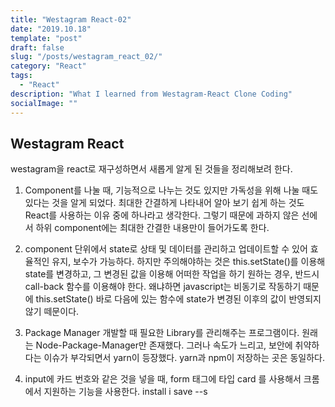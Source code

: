 ```yaml
---
title: "Westagram React-02"
date: "2019.10.18"
template: "post"
draft: false
slug: "/posts/westagram_react_02/"
category: "React"
tags:
  - "React"
description: "What I learned from Westagram-React Clone Coding"
socialImage: ""
---
```


## **Westagram React**

westagram을 react로 재구성하면서 새롭게 알게 된 것들을 정리해보려 한다.

1. Component를 나눌 때, 기능적으로 나누는 것도 있지만 가독성을 위해 나눌 때도 있다는 것을 알게 되었다. 최대한 간결하게 나타내어 알아 보기 쉽게 하는 것도 React를 사용하는 이유 중에 하나라고 생각한다. 그렇기 때문에 과하지 않은 선에서 하위 component에는 최대한 간결한 내용만이 들어가도록 한다.

2. component 단위에서 state로 상태 및 데이터를 관리하고 업데이트할 수 있어 효율적인 유지, 보수가 가능하다. 하지만 주의해야하는 것은 this.setState()를 이용해 state를 변경하고, 그 변경된 값을 이용해 어떠한 작업을 하기 원하는 경우, 반드시 call-back 함수를 이용해야 한다. 왜냐하면 javascript는 비동기로 작동하기 때문에 this.setState() 바로 다음에 있는 함수에 state가 변경된 이후의 값이 반영되지 않기 떼문이다.

3. Package Manager 개발할 때 필요한 Library를 관리해주는 프로그램이다. 원래는 Node-Package-Manager만 존재했다. 그러나 속도가 느리고, 보안에 취약하다는 이슈가 부각되면서 yarn이 등장했다. yarn과 npm이 저장하는 곳은 동일하다.

4. input에 카드 번호와 같은 것을 넣을 때, form 태그에 타입 card 를 사용해서 크롬에서 지원하는 기능을 사용한다. install i save --s

